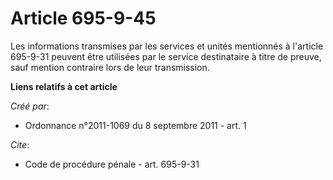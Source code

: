 # Article 695-9-45

Les informations transmises par les services et unités mentionnés à l'article 695-9-31 peuvent être utilisées par le service
destinataire à titre de preuve, sauf mention contraire lors de leur transmission.

**Liens relatifs à cet article**

_Créé par_:

  - Ordonnance n°2011-1069 du 8 septembre 2011 - art. 1

_Cite_:

  - Code de procédure pénale - art. 695-9-31
